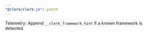 ```yaml
---
"@clerk/clerk-js": patch
---
```


Telemetry: Append `__clerk_framework_hint` if a known framework is detected
